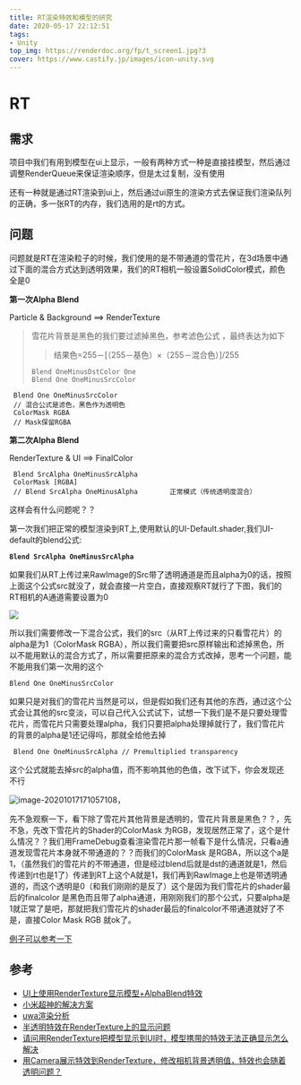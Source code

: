 ```yaml
---
title: RT渲染特效和模型的研究
date: 2020-05-17 22:12:51
tags:
- Unity
top_img: https://renderdoc.org/fp/t_screen1.jpg?3
cover: https://www.castify.jp/images/icon-unity.svg
---
```

# RT 

## 需求

项目中我们有用到模型在ui上显示，一般有两种方式一种是直接挂模型，然后通过调整RenderQueue来保证渲染顺序，但是太过复制，没有使用	

还有一种就是通过RT渲染到ui上，然后通过ui原生的渲染方式去保证我们渲染队列的正确，多一张RT的内存，我们选用的是rt的方式。

## 问题

问题就是RT在渲染粒子的时候，我们使用的是不带通道的雪花片，在3d场景中通过下面的混合方式达到透明效果，我们的RT相机一般设置SolidColor模式，颜色全是0

**第一次Alpha Blend**

Particle & Background  ==> RenderTexture    

> 雪花片背景是黑色的我们要过滤掉黑色，参考滤色公式 ，最终表达为如下
>
> > 结果色=255－[（255－基色）×（255－混合色）]/255
>
> ```http
> Blend OneMinusDstColor One
> Blend One OneMinusSrcColor
> ```

```http
 Blend One OneMinusSrcColor
 // 混合公式是滤色，黑色作为透明色
 ColorMask RGBA
 // Mask保留RGBA
```

**第二次Alpha Blend**

RenderTexture & UI    ==> FinalColor

```http
 Blend SrcAlpha OneMinusSrcAlpha
 ColorMask [RGBA]
 // Blend SrcAlpha OneMinusAlpha		正常模式（传统透明度混合）
```

这样会有什么问题呢？？

第一次我们把正常的模型渲染到RT上,使用默认的UI-Default.shader,我们UI-default的blend公式:

**`Blend SrcAlpha OneMinusSrcAlpha`**

如果我们从RT上传过来RawImage的Src带了透明通道是而且alpha为0的话，按照上面这个公式src就没了，就会直接一片空白，直接观察RT就行了下图，我们的RT相机的A通道需要设置为0

![](image-20201017153614701.png)

所以我们需要修改一下混合公式，我们的src（从RT上传过来的只看雪花片）的alpha是为1（ColorMask RGBA），所以我们需要把src原样输出和滤掉黑色，所以不能用默认的混合方式了，所以需要把原来的混合方式改掉，思考一个问题，能不能用我们第一次用的这个

`Blend One OneMinusSrcColor`

如果只是对我们的雪花片当然是可以，但是假如我们还有其他的东西，通过这个公式会让其他的src变淡，可以自己代入公式试下，试想一下我们是不是只要处理雪花片，而雪花片只需要处理alpha，我们只要把alpha处理掉就行了，我们雪花片的背景的alpha是1还记得吗，那就全给他去掉

` Blend One OneMinusSrcAlpha // Premultiplied transparency`

这个公式就能去掉src的alpha值，而不影响其他的色值，改下试下，你会发现还不行

![image-20201017171057108](image-20201017171057108.png)，

先不急观察一下，看下除了雪花片其他背景是透明的，雪花片背景是黑色？？，先不急，先改下雪花片的Shader的ColorMask 为RGB，发现居然正常了，这个是什么情况？？我们用FrameDebug查看渲染雪花片那一帧看下是什么情况，只看a通道发现雪花片本身就不带通道的？？而我们的ColorMask 是RGBA，所以这个a是1，（虽然我们的雪花片的不带通道，但是经过blend后就是dst的通道就是1，然后传递到rt也是1了）传递到RT上这个A就是1，我们再到RawImage上也是带透明通道的，而这个透明是0（和我们刚刚的是反了）这个是因为我们雪花片的shader最后的finalcolor 是黑色而且带了alpha通道，用刚刚我们的那个公式，只要alpha是1就正常了是吧，那就把我们雪花片的shader最后的finalcolor不带通道就好了不是，直接Color Mask RGB 就ok了。

[例子可以参考一下](Blend公式.unitypacka)

## 参考

- [UI上使用RenderTexture显示模型+AlphaBlend特效](https://www.cnblogs.com/garsonlab/p/10172539.html)
- [小米超神的解决方案](https://blog.uwa4d.com/archives/Severe_MOBA.html)
- [uwa渲染分析](https://answer.uwa4d.com/question/5bec285228a16f55acc394b0)
- [半透明特效在RenderTexture上的显示问题](https://blog.csdn.net/coffeecato/article/details/105018866)
- [请问用RenderTexture把模型显示到UI时，模型携带的特效无法正确显示怎么解决](https://answer.uwa4d.com/question/5c7a42be63826a332ad99778)
- [用Camera展示特效到RenderTexture，修改相机背景透明值，特效也会随着透明问题？](https://answer.uwa4d.com/question/59d5e6ce7974cff22fd433d8)

